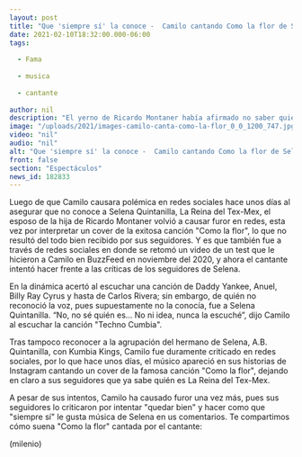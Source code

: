 ```yaml
---
layout: post
title: "Que 'siempre sí' la conoce -  Camilo cantando Como la flor de Selena causa furor en redes"
date: 2021-02-10T18:32:00.000-06:00
tags:
  
  - Fama
  
  - musica
  
  - cantante
  
author: nil
description: "El yerno de Ricardo Montaner había afirmado no saber quién era Selena Quintanilla y fue duramente criticado, incluso por sus seguidores. "
image: "/uploads/2021/images-camilo-canta-como-la-flor_0_0_1200_747.jpg"
video: "nil"
audio: "nil"
alt: "Que 'siempre sí' la conoce -  Camilo cantando Como la flor de Selena causa furor en redes"
front: false
section: "Espectáculos"
news_id: 182833
---
```


Luego de que Camilo causara polémica en redes sociales hace unos días al asegurar que no conoce a Selena Quintanilla, La Reina del Tex-Mex, el esposo de la hija de Ricardo Montaner volvió a causar furor en redes, esta vez por interpretar un cover de la exitosa canción "Como la flor", lo que no resultó del todo bien recibido por sus seguidores. Y es que también fue a través de redes sociales en donde se retomó un video de un test que le hicieron a Camilo en BuzzFeed en noviembre del 2020, y ahora el cantante intentó hacer frente a las críticas de los seguidores de Selena.

En la dinámica acertó al escuchar una canción de Daddy Yankee, Anuel, Billy Ray Cyrus y hasta de Carlos Rivera; sin embargo, de quién no reconoció la voz, pues supuestamente no la conocía, fue a Selena Quintanilla.  “No, no sé quién es… No ni idea, nunca la escuché”, dijo Camilo al escuchar la canción "Techno Cumbia". 

Tras tampoco reconocer a la agrupación del hermano de Selena, A.B. Quintanilla, con Kumbia Kings, Camilo fue duramente criticado en redes sociales, por lo que hace unos días, el músico apareció en sus historias de Instagram cantando un cover de la famosa canción "Como la flor", dejando en claro a sus seguidores que ya sabe quién es La Reina del Tex-Mex. 

A pesar de sus intentos, Camilo ha causado furor una vez más, pues sus seguidores lo criticaron por intentar "quedar bien" y hacer como que "siempre sí" le gusta música de Selena en us comentarios. Te compartimos cómo suena "Como la flor" cantada por el cantante: 

(milenio)